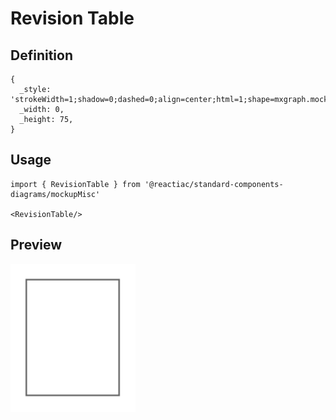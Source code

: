 # Revision Table

## Definition

```
{
  _style: 'strokeWidth=1;shadow=0;dashed=0;align=center;html=1;shape=mxgraph.mockup.misc.rrect;rSize=0;strokeColor=#666666;',
  _width: 0,
  _height: 75,
}
```

## Usage

```
import { RevisionTable } from '@reactiac/standard-components-diagrams/mockupMisc'

<RevisionTable/>
```

## Preview

<img src="./revision-table.png" width="200"/>
